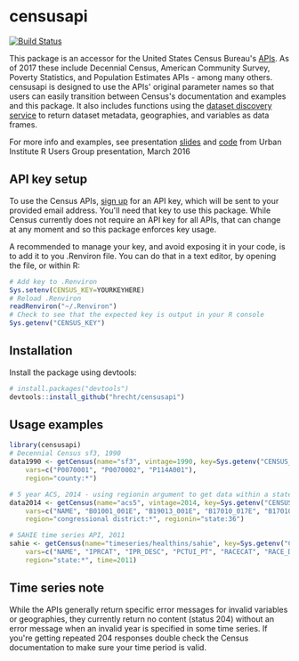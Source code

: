 # censusapi

[![Build Status](https://travis-ci.org/hrecht/censusapi.svg?branch=master)](https://travis-ci.org/hrecht/censusapi)

This package is an accessor for the United States Census Bureau's [APIs](https://www.census.gov/developers/). As of 2017 these include Decennial Census, American Community Survey, Poverty Statistics, and Population Estimates APIs - among many others. censusapi is designed to use the APIs' original parameter names so that users can easily transition between Census's documentation and examples and this package. It also includes functions using the [dataset discovery service](http://www.census.gov/data/developers/updates/new-discovery-tool.html) to return dataset metadata, geographies, and variables as data frames.

For more info and examples, see presentation [slides](http://urbaninstitute.github.io/R-Trainings/accesing-census-apis/presentation/index.html#/) and [code](https://github.com/UrbanInstitute/R-Trainings/blob/gh-pages/accesing-census-apis/accessingCensusApis.R) from Urban Institute R Users Group presentation, March 2016

## API key setup
To use the Census APIs, [sign up](http://api.census.gov/data/key_signup.html) for an API key, which will be sent to your provided email address. You'll need that key to use this package. While Census currently does not require an API key for all APIs, that can change at any moment and so this package enforces key usage.

A recommended to manage your key, and avoid exposing it in your code, is to add it to you .Renviron file.
You can do that in a text editor, by opening the file, or within R:
```R
# Add key to .Renviron
Sys.setenv(CENSUS_KEY=YOURKEYHERE)
# Reload .Renviron
readRenviron("~/.Renviron")
# Check to see that the expected key is output in your R console
Sys.getenv("CENSUS_KEY")
```

## Installation

Install the package using devtools:
```R
# install.packages("devtools")
devtools::install_github("hrecht/censusapi")
```

## Usage examples
```R
library(censusapi)
# Decennial Census sf3, 1990
data1990 <- getCensus(name="sf3", vintage=1990, key=Sys.getenv("CENSUS_KEY"), 
	vars=c("P0070001", "P0070002", "P114A001"), 
	region="county:*")

# 5 year ACS, 2014 - using regionin argument to get data within a state
data2014 <- getCensus(name="acs5", vintage=2014, key=Sys.getenv("CENSUS_KEY"), 
	vars=c("NAME", "B01001_001E", "B19013_001E", "B17010_017E", "B17010_037E"), 
	region="congressional district:*", regionin="state:36")

# SAHIE time series API, 2011
sahie <- getCensus(name="timeseries/healthins/sahie", key=Sys.getenv("CENSUS_KEY"), 
	vars=c("NAME", "IPRCAT", "IPR_DESC", "PCTUI_PT", "RACECAT", "RACE_DESC"), 
	region="state:*", time=2011)
```

## Time series note
While the APIs generally return specific error messages for invalid variables or geographies, they currently return no content (status 204) without an error message when an invalid year is specified in some time series. If you're getting repeated 204 responses double check the Census documentation to make sure your time period is valid.
